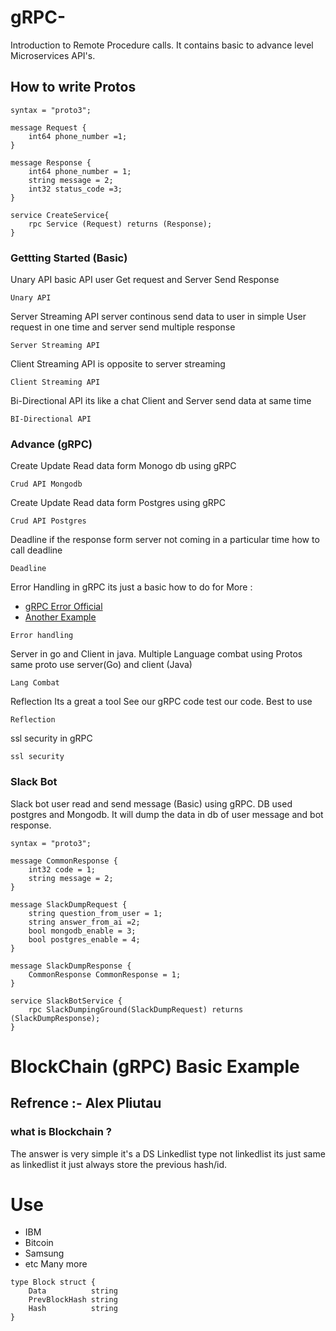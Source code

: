# gRPC-
Introduction to Remote Procedure calls. It contains basic to advance level Microservices API's.

## How to write Protos
```
syntax = "proto3";

message Request {
    int64 phone_number =1;
}

message Response {
    int64 phone_number = 1;
    string message = 2;
    int32 status_code =3;
}

service CreateService{
    rpc Service (Request) returns (Response);
}
```


### Gettting Started (Basic)

Unary API basic API user Get request and Server Send Response
```
Unary API
```
Server Streaming API server continous send data to user in simple User request in one time and server send multiple response
```
Server Streaming API
```
Client Streaming API is opposite to server streaming
```
Client Streaming API
```
Bi-Directional API its like a chat Client and Server send data at same time
```
BI-Directional API
```

### Advance (gRPC)

Create Update Read data form Monogo db using gRPC
```
Crud API Mongodb
```
Create Update Read data form Postgres using gRPC
```
Crud API Postgres
```
Deadline if the response form server not coming in a particular time how to call deadline
```
Deadline
```
Error Handling in gRPC its just a basic how to do
for More :
* [gRPC Error Official](https://grpc.io/docs/guides/error.html)
* [Another Example](http://avi.im/grpc-errors/)

```
Error handling
```
Server in go and Client in java. Multiple Language combat using Protos same proto use server(Go) and client (Java)
```
Lang Combat
```

Reflection Its a great a tool See our gRPC code test our code. Best to use
```
Reflection
```
ssl security in gRPC
```
ssl security
```

### Slack Bot
Slack bot user read and send message (Basic) using gRPC. DB used postgres and Mongodb. It will dump the data in db of user message and bot response.

```
syntax = "proto3";

message CommonResponse {
    int32 code = 1;
    string message = 2;
}

message SlackDumpRequest {
    string question_from_user = 1;
    string answer_from_ai =2;
    bool mongodb_enable = 3;
    bool postgres_enable = 4;
}

message SlackDumpResponse {
    CommonResponse CommonResponse = 1;
}

service SlackBotService {
    rpc SlackDumpingGround(SlackDumpRequest) returns (SlackDumpResponse);
}
```

# BlockChain (gRPC) Basic Example
## Refrence :- Alex Pliutau
### what is Blockchain ?
The answer is very simple it's a DS Linkedlist type not linkedlist its just same as linkedlist it just always store the previous hash/id. 
# Use
* IBM
* Bitcoin
* Samsung
* etc Many more

```
type Block struct {
	Data          string
	PrevBlockHash string
	Hash          string
}
```


